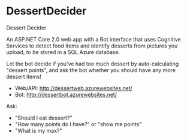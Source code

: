 # DessertDecider
Dessert Decider

An ASP.NET Core 2.0 web app with a Bot interface that uses Cognitive Services to detect food items and identify desserts from pictures you upload, to be stored in a SQL Azure database.

Let the bot decide if you've had too much dessert by auto-calculating "dessert points", and ask the bot whether you should have any more dessert items! 

- Web/API: http://dessertweb.azurewebsites.net/
- Bot: http://dessertbot.azurewebsites.net/

Ask:
- "Should I eat dessert?"
- "How many points do I have?" or "show me points"
- "What is my max?"
